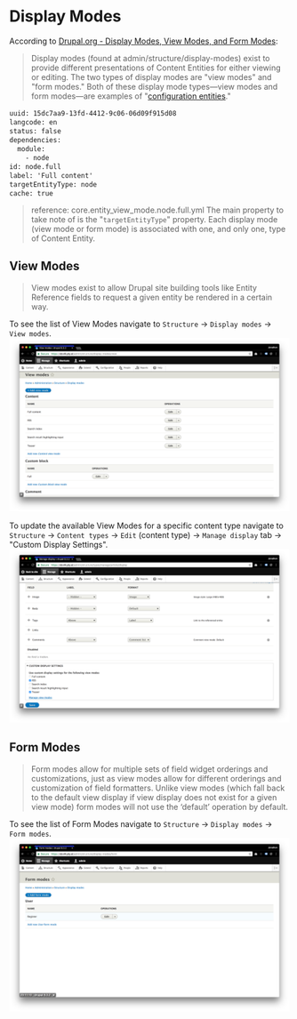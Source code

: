 # Display Modes

According to [Drupal.org - Display Modes, View Modes, and Form Modes](https://www.drupal.org/docs/8/api/entity-api/display-modes-view-modes-and-form-modes):

> Display modes (found at admin/structure/display-modes) exist to provide different presentations of Content Entities for either viewing or editing. The two types of display modes are "view modes" and "form modes." Both of these display mode types—view modes and form modes—are examples of "[configuration entities](https://www.drupal.org/node/2143501)."

```
uuid: 15dc7aa9-13fd-4412-9c06-06d09f915d08
langcode: en
status: false
dependencies:
  module:
    - node
id: node.full
label: 'Full content'
targetEntityType: node
cache: true
```
> reference: core.entity_view_mode.node.full.yml
> The main property to take note of is the "```targetEntityType```" property. Each display mode (view mode or form mode) is associated with one, and only one, type of Content Entity.

## View Modes
> View modes exist to allow Drupal site building tools like Entity Reference fields to request a given entity be rendered in a certain way.

To see the list of View Modes navigate to `Structure` -> `Display modes` -> `View modes`.
![View Modes List](images/display-modes-1.png "View Modes List")


To update the available View Modes for a specific content type navigate to `Structure` -> `Content types` -> `Edit` (content type) -> `Manage display` tab -> "Custom Display Settings".
![Available View Modes](images/display-modes-2.png "Available View Modes")

## Form Modes
> Form modes allow for multiple sets of field widget orderings and customizations, just as view modes allow for different orderings and customization of field formatters.
> Unlike view modes (which fall back to the default view display if view display does not exist for a given view mode) form modes will not use the ‘default’ operation by default.

To see the list of Form Modes navigate to `Structure` -> `Display modes` -> `Form modes`.
![Form Modes List](images/display-modes-3.png "Form Modes List")
